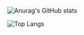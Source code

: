 ![Anurag's GitHub stats](https://github-readme-stats.vercel.app/api?username=iamDvz&count_private=true&show_icons=true&&bg_color=-45,ffd6b9,ef2388&title_color=ffc8a6)

![Top Langs](https://github-readme-stats.vercel.app/api/top-langs/?username=iamDvz&count_private=true&layout=compact)

